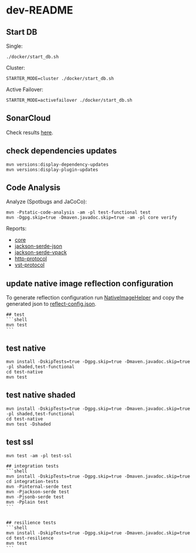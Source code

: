 # dev-README


## Start DB
Single:
```
./docker/start_db.sh
```
Cluster:
```
STARTER_MODE=cluster ./docker/start_db.sh
```
Active Failover:
```
STARTER_MODE=activefailover ./docker/start_db.sh
```


## SonarCloud
Check results [here](https://sonarcloud.io/project/overview?id=arangodb_arangodb-java-driver).


## check dependencies updates
```shell
mvn versions:display-dependency-updates
mvn versions:display-plugin-updates
```


## Code Analysis
Analyze (Spotbugs and JaCoCo):
```
mvn -Pstatic-code-analysis -am -pl test-functional test
mvn -Dgpg.skip=true -Dmaven.javadoc.skip=true -am -pl core verify
```
Reports:
- [core](core/target/site/jacoco/index.html)
- [jackson-serde-json](jackson-serde-json/target/site/jacoco/index.html)
- [jackson-serde-vpack](jackson-serde-vpack/target/site/jacoco/index.html)
- [http-protocol](http-protocol/target/site/jacoco/index.html)
- [vst-protocol](vst-protocol/target/site/jacoco/index.html)


## update native image reflection configuration

To generate reflection configuration run [NativeImageHelper](./test-native/src/test/java/helper/NativeImageHelper.java) and 
copy the generated json to 
[reflect-config.json](./driver/src/main/resources/META-INF/native-image/com.arangodb/arangodb-java-driver/reflect-config.json).

````
## test
```shell
mvn test
```
````

## test native
```shell
mvn install -DskipTests=true -Dgpg.skip=true -Dmaven.javadoc.skip=true -pl shaded,test-functional
cd test-native
mvn test
```


## test native shaded
```shell
mvn install -DskipTests=true -Dgpg.skip=true -Dmaven.javadoc.skip=true -pl shaded,test-functional
cd test-native
mvn test -Dshaded
```


## test ssl
```shell
mvn test -am -pl test-ssl
```

````
## integration tests
```shell
mvn install -DskipTests=true -Dgpg.skip=true -Dmaven.javadoc.skip=true
cd integration-tests
mvn -Pinternal-serde test
mvn -Pjackson-serde test
mvn -Pjsonb-serde test
mvn -Pplain test
```


## resilience tests
```shell
mvn install -DskipTests=true -Dgpg.skip=true -Dmaven.javadoc.skip=true
cd test-resilience
mvn test
```
````